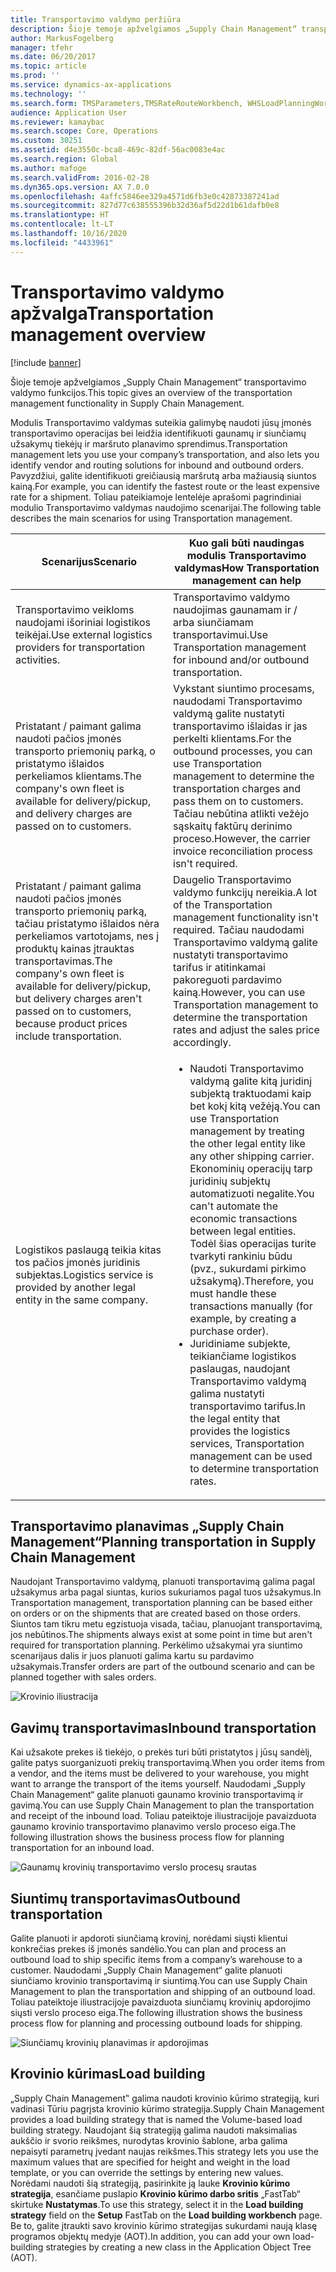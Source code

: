 ```yaml
---
title: Transportavimo valdymo peržiūra
description: Šioje temoje apžvelgiamos „Supply Chain Management“ transportavimo valdymo funkcijos.
author: MarkusFogelberg
manager: tfehr
ms.date: 06/20/2017
ms.topic: article
ms.prod: ''
ms.service: dynamics-ax-applications
ms.technology: ''
ms.search.form: TMSParameters,TMSRateRouteWorkbench, WHSLoadPlanningWorkbench, TMSLoadBuildTemplateApply, WHSLoadTemplate, TMSTransportationStatus, TMSLoadSeal, TMSLoadBuildProposal, TMSLoadBuildWorkbench, TMSLoadBuildStrategy, TMSLoadBuildStrategyAttributeValue
audience: Application User
ms.reviewer: kamaybac
ms.search.scope: Core, Operations
ms.custom: 30251
ms.assetid: d4e3550c-bca8-469c-82df-56ac0083e4ac
ms.search.region: Global
ms.author: mafoge
ms.search.validFrom: 2016-02-28
ms.dyn365.ops.version: AX 7.0.0
ms.openlocfilehash: 4affc5846ee329a4571d6fb3e0c42873387241ad
ms.sourcegitcommit: 827d77c638555396b32d36af5d22d1b61dafb0e8
ms.translationtype: HT
ms.contentlocale: lt-LT
ms.lasthandoff: 10/16/2020
ms.locfileid: "4433961"
---
```

# <a name="transportation-management-overview"></a><span data-ttu-id="6f803-103">Transportavimo valdymo apžvalga</span><span class="sxs-lookup"><span data-stu-id="6f803-103">Transportation management overview</span></span>

[!include [banner](../includes/banner.md)]

<span data-ttu-id="6f803-104">Šioje temoje apžvelgiamos „Supply Chain Management“ transportavimo valdymo funkcijos.</span><span class="sxs-lookup"><span data-stu-id="6f803-104">This topic gives an overview of the transportation management functionality in Supply Chain Management.</span></span>

<span data-ttu-id="6f803-105">Modulis Transportavimo valdymas suteikia galimybę naudoti jūsų įmonės transportavimo operacijas bei leidžia identifikuoti gaunamų ir siunčiamų užsakymų tiekėjų ir maršruto planavimo sprendimus.</span><span class="sxs-lookup"><span data-stu-id="6f803-105">Transportation management lets you use your company’s transportation, and also lets you identify vendor and routing solutions for inbound and outbound orders.</span></span> <span data-ttu-id="6f803-106">Pavyzdžiui, galite identifikuoti greičiausią maršrutą arba mažiausią siuntos kainą.</span><span class="sxs-lookup"><span data-stu-id="6f803-106">For example, you can identify the fastest route or the least expensive rate for a shipment.</span></span> <span data-ttu-id="6f803-107">Toliau pateikiamoje lentelėje aprašomi pagrindiniai modulio Transportavimo valdymas naudojimo scenarijai.</span><span class="sxs-lookup"><span data-stu-id="6f803-107">The following table describes the main scenarios for using Transportation management.</span></span>

<table>
<colgroup>
<col width="50%" />
<col width="50%" />
</colgroup>
<thead>
<tr class="header">
<th><span data-ttu-id="6f803-108">Scenarijus</span><span class="sxs-lookup"><span data-stu-id="6f803-108">Scenario</span></span></th>
<th><span data-ttu-id="6f803-109">Kuo gali būti naudingas modulis Transportavimo valdymas</span><span class="sxs-lookup"><span data-stu-id="6f803-109">How Transportation management can help</span></span></th>
</tr>
</thead>
<tbody>
<tr class="odd">
<td><span data-ttu-id="6f803-110">Transportavimo veikloms naudojami išoriniai logistikos teikėjai.</span><span class="sxs-lookup"><span data-stu-id="6f803-110">Use external logistics providers for transportation activities.</span></span></td>
<td><span data-ttu-id="6f803-111">Transportavimo valdymo naudojimas gaunamam ir / arba siunčiamam transportavimui.</span><span class="sxs-lookup"><span data-stu-id="6f803-111">Use Transportation management for inbound and/or outbound transportation.</span></span></td>
</tr>
<tr class="even">
<td><span data-ttu-id="6f803-112">Pristatant / paimant galima naudoti pačios įmonės transporto priemonių parką, o pristatymo išlaidos perkeliamos klientams.</span><span class="sxs-lookup"><span data-stu-id="6f803-112">The company&#39;s own fleet is available for delivery/pickup, and delivery charges are passed on to customers.</span></span></td>
<td><span data-ttu-id="6f803-113">Vykstant siuntimo procesams, naudodami Transportavimo valdymą galite nustatyti transportavimo išlaidas ir jas perkelti klientams.</span><span class="sxs-lookup"><span data-stu-id="6f803-113">For the outbound processes, you can use Transportation management to determine the transportation charges and pass them on to customers.</span></span> <span data-ttu-id="6f803-114">Tačiau nebūtina atlikti vežėjo sąskaitų faktūrų derinimo proceso.</span><span class="sxs-lookup"><span data-stu-id="6f803-114">However, the carrier invoice reconciliation process isn&#39;t required.</span></span></td>
</tr>
<tr class="odd">
<td><span data-ttu-id="6f803-115">Pristatant / paimant galima naudoti pačios įmonės transporto priemonių parką, tačiau pristatymo išlaidos nėra perkeliamos vartotojams, nes į produktų kainas įtrauktas transportavimas.</span><span class="sxs-lookup"><span data-stu-id="6f803-115">The company&#39;s own fleet is available for delivery/pickup, but delivery charges aren&#39;t passed on to customers, because product prices include transportation.</span></span></td>
<td><span data-ttu-id="6f803-116">Daugelio Transportavimo valdymo funkcijų nereikia.</span><span class="sxs-lookup"><span data-stu-id="6f803-116">A lot of the Transportation management functionality isn&#39;t required.</span></span> <span data-ttu-id="6f803-117">Tačiau naudodami Transportavimo valdymą galite nustatyti transportavimo tarifus ir atitinkamai pakoreguoti pardavimo kainą.</span><span class="sxs-lookup"><span data-stu-id="6f803-117">However, you can use Transportation management to determine the transportation rates and adjust the sales price accordingly.</span></span></td>
</tr>
<tr class="even">
<td><span data-ttu-id="6f803-118">Logistikos paslaugą teikia kitas tos pačios įmonės juridinis subjektas.</span><span class="sxs-lookup"><span data-stu-id="6f803-118">Logistics service is provided by another legal entity in the same company.</span></span></td>
<td><ul>
<li><span data-ttu-id="6f803-119">Naudoti Transportavimo valdymą galite kitą juridinį subjektą traktuodami kaip bet kokį kitą vežėją.</span><span class="sxs-lookup"><span data-stu-id="6f803-119">You can use Transportation management by treating the other legal entity like any other shipping carrier.</span></span> <span data-ttu-id="6f803-120">Ekonominių operacijų tarp juridinių subjektų automatizuoti negalite.</span><span class="sxs-lookup"><span data-stu-id="6f803-120">You can&#39;t automate the economic transactions between legal entities.</span></span> <span data-ttu-id="6f803-121">Todėl šias operacijas turite tvarkyti rankiniu būdu (pvz., sukurdami pirkimo užsakymą).</span><span class="sxs-lookup"><span data-stu-id="6f803-121">Therefore, you must handle these transactions manually (for example, by creating a purchase order).</span></span></li>
<li><span data-ttu-id="6f803-122">Juridiniame subjekte, teikiančiame logistikos paslaugas, naudojant Transportavimo valdymą galima nustatyti transportavimo tarifus.</span><span class="sxs-lookup"><span data-stu-id="6f803-122">In the legal entity that provides the logistics services, Transportation management can be used to determine transportation rates.</span></span></li>
</ul></td>
</tr>
</tbody>
</table>

## <a name="planning-transportation-in-supply-chain-management"></a><span data-ttu-id="6f803-123">Transportavimo planavimas „Supply Chain Management“</span><span class="sxs-lookup"><span data-stu-id="6f803-123">Planning transportation in Supply Chain Management</span></span>
<span data-ttu-id="6f803-124">Naudojant Transportavimo valdymą, planuoti transportavimą galima pagal užsakymus arba pagal siuntas, kurios sukuriamos pagal tuos užsakymus.</span><span class="sxs-lookup"><span data-stu-id="6f803-124">In Transportation management, transportation planning can be based either on orders or on the shipments that are created based on those orders.</span></span> <span data-ttu-id="6f803-125">Siuntos tam tikru metu egzistuoja visada, tačiau, planuojant transportavimą, jos nebūtinos.</span><span class="sxs-lookup"><span data-stu-id="6f803-125">The shipments always exist at some point in time but aren't required for transportation planning.</span></span> <span data-ttu-id="6f803-126">Perkėlimo užsakymai yra siuntimo scenarijaus dalis ir juos planuoti galima kartu su pardavimo užsakymais.</span><span class="sxs-lookup"><span data-stu-id="6f803-126">Transfer orders are part of the outbound scenario and can be planned together with sales orders.</span></span> 

![Krovinio iliustracija](./media/Load-drawing1-1024x477.jpg)

## <a name="inbound-transportation"></a><span data-ttu-id="6f803-128">Gavimų transportavimas</span><span class="sxs-lookup"><span data-stu-id="6f803-128">Inbound transportation</span></span>
<span data-ttu-id="6f803-129">Kai užsakote prekes iš tiekėjo, o prekės turi būti pristatytos į jūsų sandėlį, galite patys suorganizuoti prekių transportavimą.</span><span class="sxs-lookup"><span data-stu-id="6f803-129">When you order items from a vendor, and the items must be delivered to your warehouse, you might want to arrange the transport of the items yourself.</span></span> <span data-ttu-id="6f803-130">Naudodami „Supply Chain Management“ galite planuoti gaunamo krovinio transportavimą ir gavimą.</span><span class="sxs-lookup"><span data-stu-id="6f803-130">You can use Supply Chain Management to plan the transportation and receipt of the inbound load.</span></span> <span data-ttu-id="6f803-131">Toliau pateiktoje iliustracijoje pavaizduota gaunamo krovinio transportavimo planavimo verslo proceso eiga.</span><span class="sxs-lookup"><span data-stu-id="6f803-131">The following illustration shows the business process flow for planning transportation for an inbound load.</span></span> 

![Gaunamų krovinių transportavimo verslo procesų srautas](./media/Businessprocessflowforinboundloadtransportation.jpg)

## <a name="outbound-transportation"></a><span data-ttu-id="6f803-133">Siuntimų transportavimas</span><span class="sxs-lookup"><span data-stu-id="6f803-133">Outbound transportation</span></span>
<span data-ttu-id="6f803-134">Galite planuoti ir apdoroti siunčiamą krovinį, norėdami siųsti klientui konkrečias prekes iš įmonės sandėlio.</span><span class="sxs-lookup"><span data-stu-id="6f803-134">You can plan and process an outbound load to ship specific items from a company’s warehouse to a customer.</span></span> <span data-ttu-id="6f803-135">Naudodami „Supply Chain Management“ galite planuoti siunčiamo krovinio transportavimą ir siuntimą.</span><span class="sxs-lookup"><span data-stu-id="6f803-135">You can use Supply Chain Management to plan the transportation and shipping of an outbound load.</span></span> <span data-ttu-id="6f803-136">Toliau pateiktoje iliustracijoje pavaizduota siunčiamų krovinių apdorojimo siųsti verslo proceso eiga.</span><span class="sxs-lookup"><span data-stu-id="6f803-136">The following illustration shows the business process flow for planning and processing outbound loads for shipping.</span></span> 

![Siunčiamų krovinių planavimas ir apdorojimas](./media/Planningandprocessingoutboundloads.jpg)

## <a name="load-building"></a><span data-ttu-id="6f803-138">Krovinio kūrimas</span><span class="sxs-lookup"><span data-stu-id="6f803-138">Load building</span></span>
<span data-ttu-id="6f803-139">„Supply Chain Management‟ galima naudoti krovinio kūrimo strategiją, kuri vadinasi Tūriu pagrįsta krovinio kūrimo strategija.</span><span class="sxs-lookup"><span data-stu-id="6f803-139">Supply Chain Management provides a load building strategy that is named the Volume-based load building strategy.</span></span> <span data-ttu-id="6f803-140">Naudojant šią strategiją galima naudoti maksimalias aukščio ir svorio reikšmes, nurodytas krovinio šablone, arba galima nepaisyti parametrų įvedant naujas reikšmes.</span><span class="sxs-lookup"><span data-stu-id="6f803-140">This strategy lets you use the maximum values that are specified for height and weight in the load template, or you can override the settings by entering new values.</span></span> <span data-ttu-id="6f803-141">Norėdami naudoti šią strategiją, pasirinkite ją lauke **Krovinio kūrimo strategija**, esančiame puslapio **Krovinio kūrimo darbo sritis** „FastTab“ skirtuke **Nustatymas**.</span><span class="sxs-lookup"><span data-stu-id="6f803-141">To use this strategy, select it in the **Load building strategy** field on the **Setup** FastTab on the **Load building workbench** page.</span></span> <span data-ttu-id="6f803-142">Be to, galite įtraukti savo krovinio kūrimo strategijas sukurdami naują klasę programos objektų medyje (AOT).</span><span class="sxs-lookup"><span data-stu-id="6f803-142">In addition, you can add your own load-building strategies by creating a new class in the Application Object Tree (AOT).</span></span>



